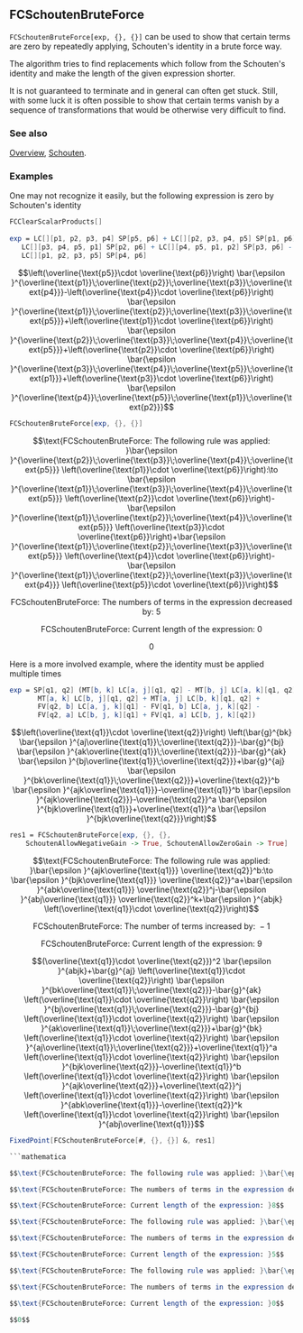 ## FCSchoutenBruteForce

`FCSchoutenBruteForce[exp, {}, {}]`  can be used to show that certain terms are zero by repeatedly applying, Schouten's identity in a brute force way.

The algorithm tries to find replacements which follow from the Schouten's identity and make the length of the given expression shorter.

It is not guaranteed to terminate and in general can often get stuck. Still, with some luck it is often possible to show that certain terms vanish by a sequence of transformations that would be otherwise very difficult to find.

### See also

[Overview](Extra/FeynCalc.md), [Schouten](Schouten.md).

### Examples

One may not recognize it easily, but the following expression is zero by Schouten's identity

```mathematica
FCClearScalarProducts[] 
 
exp = LC[][p1, p2, p3, p4] SP[p5, p6] + LC[][p2, p3, p4, p5] SP[p1, p6] + 
   LC[][p3, p4, p5, p1] SP[p2, p6] + LC[][p4, p5, p1, p2] SP[p3, p6] -
   LC[][p1, p2, p3, p5] SP[p4, p6]
```

$$\left(\overline{\text{p5}}\cdot \overline{\text{p6}}\right) \bar{\epsilon }^{\overline{\text{p1}}\;\overline{\text{p2}}\;\overline{\text{p3}}\;\overline{\text{p4}}}-\left(\overline{\text{p4}}\cdot \overline{\text{p6}}\right) \bar{\epsilon }^{\overline{\text{p1}}\;\overline{\text{p2}}\;\overline{\text{p3}}\;\overline{\text{p5}}}+\left(\overline{\text{p1}}\cdot \overline{\text{p6}}\right) \bar{\epsilon }^{\overline{\text{p2}}\;\overline{\text{p3}}\;\overline{\text{p4}}\;\overline{\text{p5}}}+\left(\overline{\text{p2}}\cdot \overline{\text{p6}}\right) \bar{\epsilon }^{\overline{\text{p3}}\;\overline{\text{p4}}\;\overline{\text{p5}}\;\overline{\text{p1}}}+\left(\overline{\text{p3}}\cdot \overline{\text{p6}}\right) \bar{\epsilon }^{\overline{\text{p4}}\;\overline{\text{p5}}\;\overline{\text{p1}}\;\overline{\text{p2}}}$$

```mathematica
FCSchoutenBruteForce[exp, {}, {}]
```

$$\text{FCSchoutenBruteForce: The following rule was applied: }\bar{\epsilon }^{\overline{\text{p2}}\;\overline{\text{p3}}\;\overline{\text{p4}}\;\overline{\text{p5}}} \left(\overline{\text{p1}}\cdot \overline{\text{p6}}\right):\to \bar{\epsilon }^{\overline{\text{p1}}\;\overline{\text{p3}}\;\overline{\text{p4}}\;\overline{\text{p5}}} \left(\overline{\text{p2}}\cdot \overline{\text{p6}}\right)-\bar{\epsilon }^{\overline{\text{p1}}\;\overline{\text{p2}}\;\overline{\text{p4}}\;\overline{\text{p5}}} \left(\overline{\text{p3}}\cdot \overline{\text{p6}}\right)+\bar{\epsilon }^{\overline{\text{p1}}\;\overline{\text{p2}}\;\overline{\text{p3}}\;\overline{\text{p5}}} \left(\overline{\text{p4}}\cdot \overline{\text{p6}}\right)-\bar{\epsilon }^{\overline{\text{p1}}\;\overline{\text{p2}}\;\overline{\text{p3}}\;\overline{\text{p4}}} \left(\overline{\text{p5}}\cdot \overline{\text{p6}}\right)$$

$$\text{FCSchoutenBruteForce: The numbers of terms in the expression decreased by: }5$$

$$\text{FCSchoutenBruteForce: Current length of the expression: }0$$

$$0$$

Here is a more involved example, where the identity must be applied multiple times

```mathematica
exp = SP[q1, q2] (MT[b, k] LC[a, j][q1, q2] - MT[b, j] LC[a, k][q1, q2] - 
       MT[a, k] LC[b, j][q1, q2] + MT[a, j] LC[b, k][q1, q2] + 
       FV[q2, b] LC[a, j, k][q1] - FV[q1, b] LC[a, j, k][q2] - 
       FV[q2, a] LC[b, j, k][q1] + FV[q1, a] LC[b, j, k][q2])
```

$$\left(\overline{\text{q1}}\cdot \overline{\text{q2}}\right) \left(\bar{g}^{bk} \bar{\epsilon }^{aj\overline{\text{q1}}\;\overline{\text{q2}}}-\bar{g}^{bj} \bar{\epsilon }^{ak\overline{\text{q1}}\;\overline{\text{q2}}}-\bar{g}^{ak} \bar{\epsilon }^{bj\overline{\text{q1}}\;\overline{\text{q2}}}+\bar{g}^{aj} \bar{\epsilon }^{bk\overline{\text{q1}}\;\overline{\text{q2}}}+\overline{\text{q2}}^b \bar{\epsilon }^{ajk\overline{\text{q1}}}-\overline{\text{q1}}^b \bar{\epsilon }^{ajk\overline{\text{q2}}}-\overline{\text{q2}}^a \bar{\epsilon }^{bjk\overline{\text{q1}}}+\overline{\text{q1}}^a \bar{\epsilon }^{bjk\overline{\text{q2}}}\right)$$

```mathematica
res1 = FCSchoutenBruteForce[exp, {}, {}, 
    SchoutenAllowNegativeGain -> True, SchoutenAllowZeroGain -> True]
```

$$\text{FCSchoutenBruteForce: The following rule was applied: }\bar{\epsilon }^{ajk\overline{\text{q1}}} \overline{\text{q2}}^b:\to \bar{\epsilon }^{bjk\overline{\text{q1}}} \overline{\text{q2}}^a+\bar{\epsilon }^{abk\overline{\text{q1}}} \overline{\text{q2}}^j-\bar{\epsilon }^{abj\overline{\text{q1}}} \overline{\text{q2}}^k+\bar{\epsilon }^{abjk} \left(\overline{\text{q1}}\cdot \overline{\text{q2}}\right)$$

$$\text{FCSchoutenBruteForce: The number of terms increased by: }-1$$

$$\text{FCSchoutenBruteForce: Current length of the expression: }9$$

$$(\overline{\text{q1}}\cdot \overline{\text{q2}})^2 \bar{\epsilon }^{abjk}+\bar{g}^{aj} \left(\overline{\text{q1}}\cdot \overline{\text{q2}}\right) \bar{\epsilon }^{bk\overline{\text{q1}}\;\overline{\text{q2}}}-\bar{g}^{ak} \left(\overline{\text{q1}}\cdot \overline{\text{q2}}\right) \bar{\epsilon }^{bj\overline{\text{q1}}\;\overline{\text{q2}}}-\bar{g}^{bj} \left(\overline{\text{q1}}\cdot \overline{\text{q2}}\right) \bar{\epsilon }^{ak\overline{\text{q1}}\;\overline{\text{q2}}}+\bar{g}^{bk} \left(\overline{\text{q1}}\cdot \overline{\text{q2}}\right) \bar{\epsilon }^{aj\overline{\text{q1}}\;\overline{\text{q2}}}+\overline{\text{q1}}^a \left(\overline{\text{q1}}\cdot \overline{\text{q2}}\right) \bar{\epsilon }^{bjk\overline{\text{q2}}}-\overline{\text{q1}}^b \left(\overline{\text{q1}}\cdot \overline{\text{q2}}\right) \bar{\epsilon }^{ajk\overline{\text{q2}}}+\overline{\text{q2}}^j \left(\overline{\text{q1}}\cdot \overline{\text{q2}}\right) \bar{\epsilon }^{abk\overline{\text{q1}}}-\overline{\text{q2}}^k \left(\overline{\text{q1}}\cdot \overline{\text{q2}}\right) \bar{\epsilon }^{abj\overline{\text{q1}}}$$

```mathematica
FixedPoint[FCSchoutenBruteForce[#, {}, {}] &, res1]

```mathematica

$$\text{FCSchoutenBruteForce: The following rule was applied: }\bar{\epsilon }^{aj\overline{\text{q1}}\;\overline{\text{q2}}} \bar{g}^{bk}:\to \bar{\epsilon }^{bj\overline{\text{q1}}\;\overline{\text{q2}}} \bar{g}^{ak}+\bar{\epsilon }^{ab\overline{\text{q1}}\;\overline{\text{q2}}} \bar{g}^{jk}-\bar{\epsilon }^{abj\overline{\text{q2}}} \overline{\text{q1}}^k+\bar{\epsilon }^{abj\overline{\text{q1}}} \overline{\text{q2}}^k$$

$$\text{FCSchoutenBruteForce: The numbers of terms in the expression decreased by: }1$$

$$\text{FCSchoutenBruteForce: Current length of the expression: }8$$

$$\text{FCSchoutenBruteForce: The following rule was applied: }\bar{\epsilon }^{ak\overline{\text{q1}}\;\overline{\text{q2}}} \bar{g}^{bj}:\to \bar{\epsilon }^{bk\overline{\text{q1}}\;\overline{\text{q2}}} \bar{g}^{aj}+\bar{\epsilon }^{ab\overline{\text{q1}}\;\overline{\text{q2}}} \bar{g}^{jk}-\bar{\epsilon }^{abk\overline{\text{q2}}} \overline{\text{q1}}^j+\bar{\epsilon }^{abk\overline{\text{q1}}} \overline{\text{q2}}^j$$

$$\text{FCSchoutenBruteForce: The numbers of terms in the expression decreased by: }3$$

$$\text{FCSchoutenBruteForce: Current length of the expression: }5$$

$$\text{FCSchoutenBruteForce: The following rule was applied: }\bar{\epsilon }^{abj\overline{\text{q2}}} \overline{\text{q1}}^k:\to \bar{\epsilon }^{bjk\overline{\text{q2}}} \overline{\text{q1}}^a-\bar{\epsilon }^{ajk\overline{\text{q2}}} \overline{\text{q1}}^b+\bar{\epsilon }^{abk\overline{\text{q2}}} \overline{\text{q1}}^j+\bar{\epsilon }^{abjk} \left(\overline{\text{q1}}\cdot \overline{\text{q2}}\right)$$

$$\text{FCSchoutenBruteForce: The numbers of terms in the expression decreased by: }3$$

$$\text{FCSchoutenBruteForce: Current length of the expression: }0$$

$$0$$